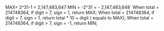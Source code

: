 MAX= 2^31-1 = 2,147,483,647
MIN = -2^31 = - 2,147,483,648
​
When total = 214748364, if digit > 7, sign = 1, return MAX;
When total = 214748364, if digit = 7, sign = 1, return total * 10 + digit ( equals to MAX);
When total = 214748364, if digit > 7, sign = -1, return MIN;
​
